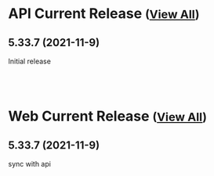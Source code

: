 
# API Current Release <small>([View All](/API.md))</small>
## 5.33.7 (2021-11-9)
Initial release

<br><br>
# Web Current Release <small>([View All](/Web.md))</small>
## 5.33.7 (2021-11-9)
sync with api

  